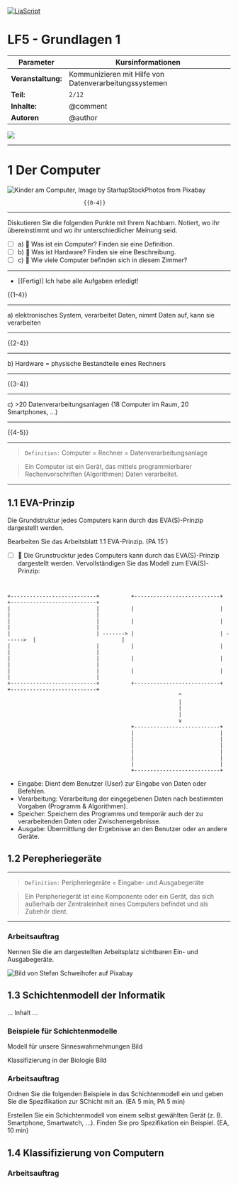 <!--

author:   	Tobias Kozlowski
email:    	tobias.kozlowski[a]bsz-tw-freiberg.lernsax.de

version:  	0.0.1

language: 	de
narrator: 	Deutsch Female

comment:  	Bearbeiten des Arbeitsschrittes 1 der Lernsituation und Beginn der Arbeitsphase des "Informierens".
tags:     	LF5, MECH, EVA-Prinzip, Schichtenmodell der Informatik, Klassen von Computern, Bits und Bytes

icon:  	 	  https://www.bsz-freiberg.de/templates/bszjw/img/logo.svg
logo:		    https://github.com/TobiKoz-git/Unterricht/blob/main/Elektrotechnik/Mechatroniker/Lernfeld_5/Grafiken/Nutzen_von_IT_Systemen__Tobias_Kozlowski_generated_with_Firefly.jpg?raw=true

mode:       Presentation

-->

[![LiaScript](https://raw.githubusercontent.com/LiaScript/LiaScript/master/badges/course.svg)](https://liascript.github.io/course/?https://github.com/TobiKoz-git/Unterricht/blob/main/Elektrotechnik/Mechatroniker/Lernfeld_5/02_Informieren_1.md)


# LF5 - Grundlagen 1

| Parameter                | Kursinformationen                                                                           |
| ------------------------ | ------------------------------------------------------------------------------------------- |
| **Veranstaltung:**       | Kommunizieren mit Hilfe von Datenverarbeitungssystemen                                      |
| **Teil:**                |`2/12`                                                  |
| **Inhalte:**             | @comment                                                                                    |
| **Autoren**              | @author                                                                                     |

![](https://media.giphy.com/media/wpoLqr5FT1sY0/giphy.gif)


---------------------------------------------------------------------

# 1 Der Computer
![Kinder am Computer, Image by StartupStockPhotos from Pixabay](https://cdn.pixabay.com/photo/2015/01/08/18/24/children-593313_1280.jpg)

                            {{0-4}}
*******************************************************************************
Diskutieren Sie die folgenden Punkte mit Ihrem Nachbarn. Notiert, wo ihr übereinstimmt und wo ihr unterschiedlicher Meinung seid.

- [ ] a) 👥 Was ist ein Computer? Finden sie eine Definition.
- [ ] b) 👥 Was ist Hardware? Finden sie eine Beschreibung.
- [ ] c) 👥 Wie viele Computer befinden sich in diesem Zimmer?
*******************************************************************************

- [(Fertig)] Ich habe alle Aufgaben erledigt!

{{1-4}}
*******************************************************************************
a) elektronisches System, verarbeitet Daten, nimmt Daten auf, kann sie verarbeiten
*******************************************************************************

{{2-4}}
*******************************************************************************
b) Hardware = physische Bestandteile eines Rechners
*******************************************************************************

{{3-4}}
*******************************************************************************
c) >20 Datenverarbeitungsanlagen (18 Computer im Raum, 20 Smartphones, ...)
*******************************************************************************

{{4-5}}
*******************************************************************************
>`Definition:` Computer = Rechner = Datenverarbeitungsanlage

> Ein Computer ist ein Gerät, das mittels programmierbarer Rechenvorschriften (Algorithmen) Daten verarbeitet.
*******************************************************************************

## 1.1 EVA-Prinzip
Die Grundstruktur jedes Computers kann durch das EVA(S)-Prinzip dargestellt werden.

Bearbeiten Sie das Arbeitsblatt 1.1 EVA-Prinzip. (PA 15´)

- [ ] 👥 Die Grunstrucktur jedes Computers kann durch das EVA(S)-Prinzip dargestellt werden. Vervollständigen Sie das Modell zum EVA(S)-Prinzip:

<!--
style="width: 100%; max-width: 860px; display: block; margin-left: auto; margin-right: auto;"
-->

```ascii


+---------------------------+          +---------------------------+          +---------------------------+
|                           |          |                           |          |                           |
|                           |          |                           |          |                           |
|                           | -------> |                           | ------>  |                           |
|                           |          |                           |          |                           |
|                           |          |                           |          |                           |
|                           |          |                           |          |                           |
+---------------------------+          +---------------------------+          +---------------------------+                             
                                                      ^
                                                      |
                                                      |
                                                      |
                                                      v													  
                                       +---------------------------+
                                       |                           |
                                       |                           |
                                       |                           |
                                       |                           |
                                       |                           |
                                       |                           |
                                       +---------------------------+
```


+ Eingabe: Dient dem Benutzer (User) zur Eingabe von Daten oder Befehlen.
+ Verarbeitung: Verarbeitung der eingegebenen Daten nach bestimmten Vorgaben (Programm & Algorithmen).
+ Speicher: Speichern des Programms und temporär auch der zu verarbeitenden Daten oder Zwischenergebnisse.
+ Ausgabe: Übermittlung der Ergebnisse an den Benutzer oder an andere Geräte.

## 1.2 Perepheriegeräte

******************************************************************************
>`Definition:` Peripheriegeräte = Eingabe- und Ausgabegeräte

> Ein Peripheriegerät ist eine Komponente oder ein Gerät, das sich außerhalb der Zentraleinheit eines Computers befindet und als Zubehör dient.

*******************************************************************************

### Arbeitsauftrag

Nennen Sie die am dargestellten Arbeitsplatz sichtbaren Ein- und Ausgabegeräte.

![Bild von <a href="https://pixabay.com/de/users/stux-12364/?utm_source=link-attribution&utm_medium=referral&utm_campaign=image&utm_content=414055">Stefan Schweihofer</a> auf <a href="https://pixabay.com/de//?utm_source=link-attribution&utm_medium=referral&utm_campaign=image&utm_content=414055">Pixabay</a>](https://cdn.pixabay.com/photo/2014/08/09/11/48/computer-414055_1280.jpg)

## 1.3 Schichtenmodell der Informatik
... Inhalt ...
### Beispiele für Schichtenmodelle


Modell für unsere Sinneswahrnehmungen
Bild

Klassifizierung in der Biologie
Bild

### Arbeitsauftrag

Ordnen Sie die folgenden Beispiele in das Schichtenmodell ein und geben Sie die Spezifikation zur SChicht mit an. (EA 5 min, PA 5 min)

Erstellen Sie ein Schichtenmodell von einem selbst gewählten Gerät (z. B. Smartphone, Smartwatch, ...). Finden Sie pro Spezifikation ein Beispiel. (EA, 10 min)

## 1.4 Klassifizierung von Computern

### Arbeitsauftrag
